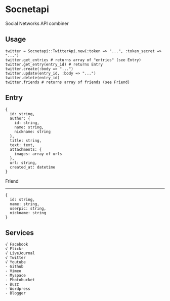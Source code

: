 Socnetapi 
=========

Social Networks API combiner

Usage
-----

    twitter = Socnetapi::TwitterApi.new(:token => "...", :token_secret => "...")
    twitter.get_entries # returns array of "entries" (see Entry)
    twitter.get_entry(entry_id) # returns Entry
    twitter.create(:body => "...")
    twitter.update(entry_id, :body => "...")
    twitter.delete(entry_id)
    twitter.friends # returns array of friends (see Friend)

Entry
-----

    {
      id: string,
      author: {
        id: string,
        name: string,
        nickname: string
      },
      title: string,
      text: text,
      attachments: {
        images: array of urls
      },
      url: string,
      created_at: datetime
    }
    
Friend
______

    {
      id: string,
      name: string,
      userpic: string,
      nickname: string
    }

Services
--------

    √ Facebook
    √ Flickr
    √ LiveJournal
    √ Twitter
    √ Youtube
    - Github
    - Vimeo
    - Myspace
    - Photobucket
    - Buzz
    - Wordpress
    - Blogger